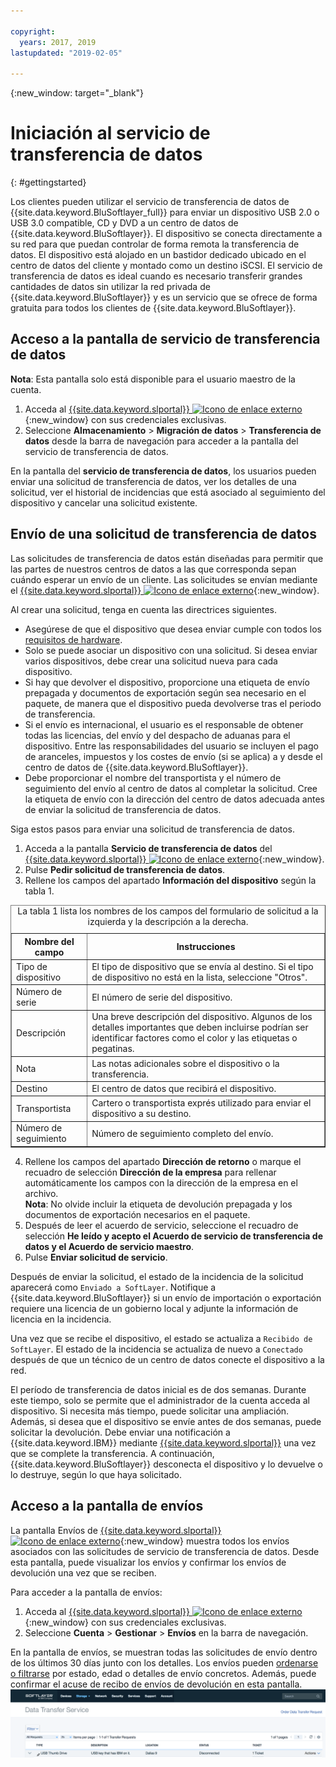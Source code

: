 ```yaml
---

copyright:
  years: 2017, 2019
lastupdated: "2019-02-05"

---
```

{:new_window: target="_blank"}

# Iniciación al servicio de transferencia de datos
{: #gettingstarted}

Los clientes pueden utilizar el servicio de transferencia de datos de {{site.data.keyword.BluSoftlayer_full}} para enviar un dispositivo USB 2.0 o USB 3.0 compatible, CD y DVD a un centro de datos de {{site.data.keyword.BluSoftlayer}}. El dispositivo se conecta directamente a su red para que puedan controlar de forma remota la transferencia de datos. El dispositivo está alojado en un bastidor dedicado ubicado en el centro de datos del cliente y montado como un destino iSCSI. El servicio de transferencia de datos es ideal cuando es necesario transferir grandes cantidades de datos sin utilizar la red privada de {{site.data.keyword.BluSoftlayer}} y es un servicio que se ofrece de forma gratuita para todos los clientes de {{site.data.keyword.BluSoftlayer}}.

## Acceso a la pantalla de servicio de transferencia de datos

**Nota**: Esta pantalla solo está disponible para el usuario maestro de la cuenta.

1. Acceda al [{{site.data.keyword.slportal}} ![Icono de enlace externo](../../icons/launch-glyph.svg "Icono de enlace externo")](https://control.softlayer.com/){:new_window} con sus credenciales exclusivas.
2. Seleccione **Almacenamiento** > **Migración de datos** > **Transferencia de datos** desde la barra de navegación para acceder a la pantalla del servicio de transferencia de datos. <br/>

En la pantalla del **servicio de transferencia de datos**, los usuarios pueden enviar una solicitud de transferencia de datos, ver los detalles de una solicitud, ver el historial de incidencias que está asociado al seguimiento del dispositivo y cancelar una solicitud existente.

## Envío de una solicitud de transferencia de datos

Las solicitudes de transferencia de datos están diseñadas para permitir que las partes de nuestros centros de datos a las que corresponda sepan cuándo esperar un envío de un cliente. Las solicitudes se envían mediante el [{{site.data.keyword.slportal}} ![Icono de enlace externo](../../icons/launch-glyph.svg "Icono de enlace externo")](https://control.softlayer.com/){:new_window}.

Al crear una solicitud, tenga en cuenta las directrices siguientes.

- Asegúrese de que el dispositivo que desea enviar cumple con todos los [requisitos de hardware](/docs/infrastructure/DataTransferService/data-transfer-service-faq.html).
- Solo se puede asociar un dispositivo con una solicitud. Si desea enviar varios dispositivos, debe crear una solicitud nueva para cada dispositivo.
- Si hay que devolver el dispositivo, proporcione una etiqueta de envío prepagada y documentos de exportación según sea necesario en el paquete, de manera que el dispositivo pueda devolverse tras el periodo de transferencia.
- Si el envío es internacional, el usuario es el responsable de obtener todas las licencias, del envío y del despacho de aduanas para el dispositivo. Entre las responsabilidades del usuario se incluyen el pago de aranceles, impuestos y los costes de envío (si se aplica) a y desde el centro de datos de {{site.data.keyword.BluSoftlayer}}.
- Debe proporcionar el nombre del transportista y el número de seguimiento del envío al centro de datos al completar la solicitud.  Cree la etiqueta de envío con la dirección del centro de datos adecuada antes de enviar la solicitud de transferencia de datos.

Siga estos pasos para enviar una solicitud de transferencia de datos.

1. Acceda a la pantalla **Servicio de transferencia de datos** del [{{site.data.keyword.slportal}} ![Icono de enlace externo](../../icons/launch-glyph.svg "Icono de enlace externo")](https://control.softlayer.com/){:new_window}.
2. Pulse **Pedir solicitud de transferencia de datos**.
3. Rellene los campos del apartado **Información del dispositivo** según la tabla 1.
<table border="1">
<caption>La tabla 1 lista los nombres de los campos del formulario de solicitud a la izquierda y la descripción a la derecha.</caption>
 <tr><th>Nombre del campo</th><th>Instrucciones</th></tr>
 <tr><td>Tipo de dispositivo</td><td>El tipo de dispositivo que se envía al destino. Si el tipo de dispositivo no está en la lista, seleccione "Otros".</td></tr>
 <tr><td>Número de serie</td><td> El número de serie del dispositivo.</td></tr><tr><td>Descripción</td><td>Una breve descripción del dispositivo. Algunos de los detalles importantes que deben incluirse podrían ser identificar factores como el color y las etiquetas o pegatinas.</td></tr>
 <tr><td>Nota</td><td>Las notas adicionales sobre el dispositivo o la transferencia.</td></tr><tr><td>Destino</td><td>El centro de datos que recibirá el dispositivo.</td></tr>
 <tr><td>Transportista</td><td>Cartero o transportista exprés utilizado para enviar el dispositivo a su destino.</td></tr>
 <tr><td>Número de seguimiento</td><td>Número de seguimiento completo del envío.</td></tr>
 </table>

4. Rellene los campos del apartado **Dirección de retorno** o marque el recuadro de selección **Dirección de la empresa** para rellenar automáticamente los campos con la dirección de la empresa en el archivo. <br/> **Nota**: No olvide incluir la etiqueta de devolución prepagada y los documentos de exportación necesarios en el paquete.
5. Después de leer el acuerdo de servicio, seleccione el recuadro de selección **He leído y acepto el Acuerdo de servicio de transferencia de datos y el Acuerdo de servicio maestro**.
6. Pulse **Enviar solicitud de servicio**.

Después de enviar la solicitud, el estado de la incidencia de la solicitud aparecerá como `Enviado a SoftLayer`. Notifique a {{site.data.keyword.BluSoftlayer}} si un envío de importación o exportación requiere una licencia de un gobierno local y adjunte la información de licencia en la incidencia.

Una vez que se recibe el dispositivo, el estado se actualiza a `Recibido de SoftLayer`. El estado de la incidencia se actualiza de nuevo a `Conectado` después de que un técnico de un centro de datos conecte el dispositivo a la red.

El período de transferencia de datos inicial es de dos semanas. Durante este tiempo, solo se permite que el administrador de la cuenta acceda al dispositivo. Si necesita más tiempo, puede solicitar una ampliación. Además, si desea que el dispositivo se envíe antes de dos semanas, puede solicitar la devolución. Debe enviar una notificación a {{site.data.keyword.IBM}} mediante [{{site.data.keyword.slportal}}](https://control.softlayer.com/) una vez que se complete la transferencia. A continuación, {{site.data.keyword.BluSoftlayer}} desconecta el dispositivo y lo devuelve o lo destruye, según lo que haya solicitado.


## Acceso a la pantalla de envíos

La pantalla Envíos de [{{site.data.keyword.slportal}} ![Icono de enlace externo](../../icons/launch-glyph.svg "Icono de enlace externo")](https://control.softlayer.com/){:new_window} muestra todos los envíos asociados con las solicitudes de servicio de transferencia de datos. Desde esta pantalla, puede visualizar los envíos y confirmar los envíos de devolución una vez que se reciben.

Para acceder a la pantalla de envíos:

1. Acceda al [{{site.data.keyword.slportal}} ![Icono de enlace externo](../../icons/launch-glyph.svg "Icono de enlace externo")](https://control.softlayer.com/){:new_window} con sus credenciales exclusivas.
2. Seleccione **Cuenta** > **Gestionar** > **Envíos** en la barra de navegación.

En la pantalla de envíos, se muestran todas las solicitudes de envío dentro de los últimos 30 días junto con los detalles. Los envíos pueden [ordenarse o filtrarse](sort-or-filter-shipments-list.html) por estado, edad o detalles de envío concretos. Además, puede confirmar el acuse de recibo de envíos de devolución en esta pantalla. ![Pantalla de envíos](/images/DTSShipmentScreen1.png)
